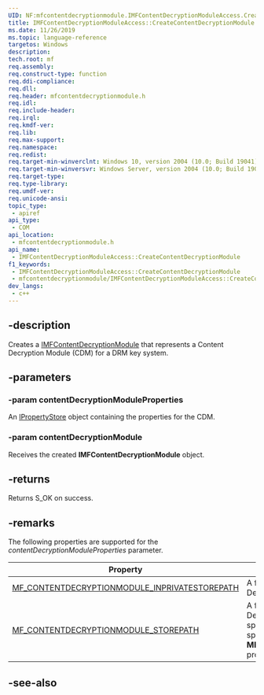 ```yaml
---
UID: NF:mfcontentdecryptionmodule.IMFContentDecryptionModuleAccess.CreateContentDecryptionModule
title: IMFContentDecryptionModuleAccess::CreateContentDecryptionModule
ms.date: 11/26/2019
ms.topic: language-reference
targetos: Windows
description: 
tech.root: mf
req.assembly: 
req.construct-type: function
req.ddi-compliance: 
req.dll: 
req.header: mfcontentdecryptionmodule.h
req.idl: 
req.include-header: 
req.irql: 
req.kmdf-ver: 
req.lib: 
req.max-support: 
req.namespace: 
req.redist: 
req.target-min-winverclnt: Windows 10, version 2004 (10.0; Build 19041)
req.target-min-winversvr: Windows Server, version 2004 (10.0; Build 19041)
req.target-type: 
req.type-library: 
req.umdf-ver: 
req.unicode-ansi: 
topic_type:
 - apiref
api_type:
 - COM
api_location:
 - mfcontentdecryptionmodule.h
api_name:
 - IMFContentDecryptionModuleAccess::CreateContentDecryptionModule
f1_keywords:
 - IMFContentDecryptionModuleAccess::CreateContentDecryptionModule
 - mfcontentdecryptionmodule/IMFContentDecryptionModuleAccess::CreateContentDecryptionModule
dev_langs:
 - c++
---
```


## -description

Creates a [IMFContentDecryptionModule](nn-mfcontentdecryptionmodule-imfcontentdecryptionmodule) that represents a Content Decryption Module (CDM) for a DRM key system.

## -parameters

### -param contentDecryptionModuleProperties

An [IPropertyStore](/windows/win32/api/propsys/nn-propsys-ipropertystore) object containing the properties for the CDM.

### -param contentDecryptionModule

Receives the created **IMFContentDecryptionModule** object.

## -returns

Returns S_OK on success.

## -remarks

The following properties are supported for the *contentDecryptionModuleProperties* parameter.

| Property                                      |Description
|-----------------------------------------------|---------------------------------------------------------------|
| [MF_CONTENTDECRYPTIONMODULE_INPRIVATESTOREPATH](/windows/win32/medfound/mf-contentdecryptionmodule-inprivatestorepath) | A file path representing a storage location the Content Decryption Module (CDM) can use for content-specific data.|
| [MF_CONTENTDECRYPTIONMODULE_STOREPATH](/windows/win32/medfound/mf-contentdecryptionmodule-inprivatestorepath/mf-contentdecryptionmodule-storepath) | A file path representing a storage location the Content Decryption Module (CDM) can use for initialization. The path specified with this property will also be used for content-specific data if the **MF_CONTENTDECRYPTIONMODULE_INPRIVATESTOREPATH** property isn't set. |

## -see-also

